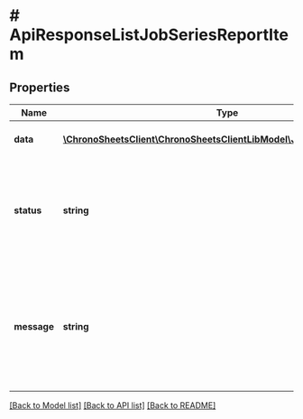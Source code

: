 # # ApiResponseListJobSeriesReportItem

## Properties

Name | Type | Description | Notes
------------ | ------------- | ------------- | -------------
**data** | [**\ChronoSheetsClient\ChronoSheetsClientLibModel\JobSeriesReportItem[]**](JobSeriesReportItem.md) | The main Data of the response | [optional]
**status** | **string** | The API response status. Indicates if the request was successful, failed or was unauthorised. | [optional]
**message** | **string** | A message to accompany the response status.  If the Status is failed, this message will hint why it failed and what you need to do. | [optional]

[[Back to Model list]](../../README.md#models) [[Back to API list]](../../README.md#endpoints) [[Back to README]](../../README.md)
